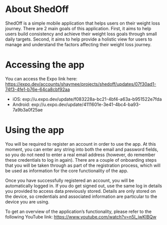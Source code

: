 # About ShedOff 
ShedOff is a simple mobile application that helps users on their weight loss journey. There are 2 main goals of this application. First, it aims to help users build consistency and achieve their weight loss goals through small daily targets. Second, it aims to help provide a holistic view for users to manage and understand the factors affecting their weight loss journey.  

# Accessing the app 
You can access the Expo link here:
https://expo.dev/accounts/shaymee/projects/shedoff/updates/07f30ad1-74f3-4fe1-b76e-64ca8cbf92aa 

- iOS: exp://u.expo.dev/update/f083228a-bc21-4bf4-a63a-b951522e7fda
- Android: exp://u.expo.dev/update/4111601e-3e41-4bc4-ba93-7a9b3a0f25ae 


# Using the app 
You will be required to register an account in order to use the app. At this moment, you can enter any string into both the email and password fields, so you do not need to enter a real email address (however, do remember these credentials to log in again). There are a couple of onboarding steps that you will be taken through as part of the registration process, which will be used as information for the core functionality of the app. 

Once you have successfully registered an account, you will be automatically logged in. If you do get signed out, use the same log in details you provided to access data previously stored. Details are only stored on the device, so credentials and associated information are particular to the device you are using. 

To get an overview of the application’s functionality, please refer to the following YouTube link: https://www.youtube.com/watch?v=n5I_jwKIBQw 
